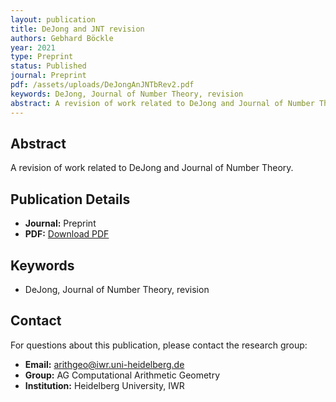 ```yaml
---
layout: publication
title: DeJong and JNT revision
authors: Gebhard Böckle
year: 2021
type: Preprint
status: Published
journal: Preprint
pdf: /assets/uploads/DeJongAnJNTbRev2.pdf
keywords: DeJong, Journal of Number Theory, revision
abstract: A revision of work related to DeJong and Journal of Number Theory.
---
```


## Abstract

A revision of work related to DeJong and Journal of Number Theory.

## Publication Details

- **Journal:** Preprint
- **PDF:** [Download PDF](/assets/uploads/DeJongAnJNTbRev2.pdf)

## Keywords

- DeJong, Journal of Number Theory, revision


## Contact

For questions about this publication, please contact the research group:
- **Email:** arithgeo@iwr.uni-heidelberg.de
- **Group:** AG Computational Arithmetic Geometry
- **Institution:** Heidelberg University, IWR